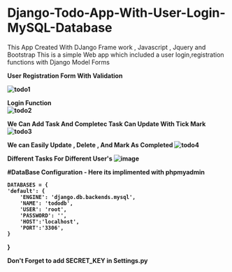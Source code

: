 # Django-Todo-App-With-User-Login-MySQL-Database

This App Created With DJango Frame work , Javascript , Jquery and Bootstrap 
This is a simple Web app which included a user login,registration functions with Django Model Forms

<b>
User Registration Form With Validation
<b>

![todo1](https://user-images.githubusercontent.com/73699937/188285744-ae7dcdc0-fcdd-4ac9-8631-3f3fb70ae23f.png)

Login Function
<br>
![todo2](https://user-images.githubusercontent.com/73699937/188285752-91173ea3-0e6d-4797-8154-dbe459a71cc9.png)

We Can Add Task And Completec Task Can Update With Tick Mark
![todo3](https://user-images.githubusercontent.com/73699937/188285756-c1b9e43b-f262-49ae-a9bf-9662a074e5fb.png)


We can Easily Update , Delete , And Mark As Completed 
![todo4](https://user-images.githubusercontent.com/73699937/188285759-fb5c8fa0-43a4-45a6-b964-db8a98c93692.png)

Different Tasks For Different User's
![image](https://user-images.githubusercontent.com/73699937/188285804-14a9ee9d-0179-4eb9-8606-600051f5bfdc.png)


#DataBase Configuration - Here its implimented with phpmyadmin

    DATABASES = {
    'default': {
        'ENGINE': 'django.db.backends.mysql',
        'NAME': 'tododb',
        'USER': 'root',
        'PASSWORD': '',
        'HOST':'localhost',
        'PORT':'3306',
    }
}

Don't Forget to add SECRET_KEY  in Settings.py
